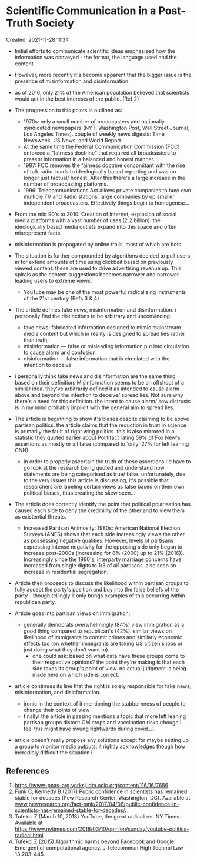# Scientific Communication in a Post-Truth Society
Created: 2021-11-28 11:34


* Initial efforts to communicate scientific ideas emphasised how the information was conveyed - the format, the language used and the content
* However, more recently it's become apparent that the bigger issue is the presence of misinformation and disinformation. 
* as of 2016, only 21% of the American population believed that scientists would act in  the best interests of the public. (Ref 2)
* The progression to this points is outlined as:
	* 1970s: only a small number of broadcasters and nationally syndicated newspapers (NYT, Washington Post, Wall Street Journal, Los Angeles Times). couple of weekly news digests: Time, Newsweek, US News, and World Report. 
	* At the same time the Federal Communication Commission (FCC) enforced a "fairness doctrine" that required all broadcasters to present information in a balanced and honest manner. 
	* 1987: FCC removes the fairness doctrine concomitant with the rise of talk radio. leads to ideologically based reporting and was no longer just factual/ honest. After this there's a large increase in the number of broadcasting platforms. 
	* 1996: Telecommunications Act allows private companies to buy/ own multiple TV and Radio stations. large companies by up smaller independent broadcasters. Effectively things begin to homogenise...

* From the mid 90's to 2010: Creation of internet, explosion of social media platforms with a vast number of uses (2.2 billion). the ideologically based media outlets expand into this space and often misrepresent facts. 
* misinformation is propagated by online trolls, most of which are bots.
* The situation is further compounded by algorithms decided to pull users in for extend amounts of time using clickbait based on previously viewed content. these are used to drive advertising revenue up. This spirals as the content suggestions becomes narrower and narrower leading users to extreme views. 
	* YouTube may be one of the most powerful radicalizing instruments of the 21st century (Refs 3 & 4)

* The article defines fake news, misinformation and disinformation. i personally find the distinctions to be arbitrary and unconvincing:
	* fake news: fabricated information designed to mimic mainstream media content but which in reality is designed to spread lies rather than truth;
	*  misinformation — false or misleading information put into circulation to cause alarm and confusion
	*  disinformation — false information that is circulated with the intention to deceive 

* i personally think fake news and disinformation are the same thing based on their definition. Misinformation seems to be an offshoot of a similar idea. they've arbitrarily defined it as intended to cause alarm above and beyond the intention to deceive/ spread lies. Not sure why there's a need for this definition. the intent to cause alarm/ sow distrusts is in my mind probably implicit with the general aim to spread lies. 

* The article is beginning to show it's biases despite claiming to be above partisan politics. the article claims that the reduction in trust in science is primarily the fault of right wing politics. this is also mirrored in a statistic they quoted earlier about Politifact rating 59% of Fox New's assertions as mostly or all false (compared to 'only' 27% for left leaning CNN). 
	* in order to properly ascertain the truth of these assertions i'd have to go look at the research being quoted and understand how statements are being categorised as true/ false. unfortunately, due to the very issues this article is discussing, it's possible that researchers are labeling certain views as false based on their own political biases, thus creating the skew seen...


* The article does correctly identify the point that political polarisation has caused each side to deny the credibility of the other and to view them as existential threats. 
	* Increased Partisan Animosity: 1980s: American National Election Surveys (ANES) shows that each side increasingly views the other as possessing negative qualities. However, levels of partisans expressing intense negativity for the opposing side only began to increase post-2000s (increasing for 8% (2000) up to 21% (2016)). Increasingly since the 1960's, interparty marriage concerns have increased from single digits to 1/3 of all partisans. also seen an increase in residential segregation. 

* Article then proceeds to discuss the likelihood within partisan groups to fully accept the party's position and buy into the false beliefs of the party - though tellingly it only brings examples of this occurring within republican party. 
* Article goes into partisan views on immigration:
	* generally democrats overwhelmingly (84%) view immigration as a good thing compared to republican's (42%). similar views on likelihood of immigrants to commit crimes and similarly economic effects too (on whether immigrants are taking US citizen's jobs or just doing what they don't want to). 
		* one could ask: based on what data have these groups come to their respective opinions? the point they're making is that each side takes its group's point of view. no actual judgment is being made here on which side is correct. 
* article continues its line that the right is solely responsible for fake news, misinformation, and disinformation. 
	* ironic in the context of it mentioning the stubbornness of people to change their points of view
	* finally! the article in passing mentions a topic that more left leaning partisan groups distort: GM crops and vaccination risks (though i feel this might have swung rightwards during covid...).


* article doesn't really propose any solutions except for maybe setting up a group to monitor media outputs. it rightly acknowledges though how incredibly difficult the situation i


## References
1. https://www-pnas-org.yorksj.idm.oclc.org/content/116/16/7656
2. Funk C, Kennedy B (2017) Public confidence in scientists has remained stable for decades (Pew Research Center, Washington, DC). Available at www.pewresearch.org/fact-tank/2017/04/06/public-confidence-in-scientists-has-remained-stable-for-decades/.
3. Tufekci Z (March 10, 2018) YouTube, the great radicalizer. NY Times. Available at https://www.nytimes.com/2018/03/10/opinion/sunday/youtube-politics-radical.html.
4. Tufekci Z (2015) Algorithmic harms beyond Facebook and Google: Emergent of computational agency. J Telecommun High Technol Law 13:203–445.
